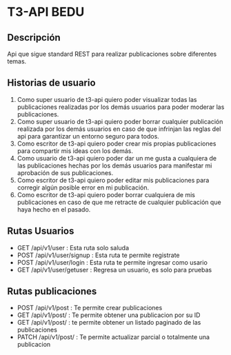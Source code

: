 # T3-API BEDU

## Descripción
Api que sigue standard REST para realizar publicaciones sobre diferentes temas.

## Historias de usuario
1. Como super usuario de t3-api quiero poder visualizar todas las publicaciones realizadas por los demás usuarios para poder moderar las publicaciones.
2. Como super usuario de t3-api quiero poder borrar cualquier publicación realizada por los demás usuarios en caso de que infrinjan las reglas del api para garantizar un entorno seguro para todos.
3. Como escritor de t3-api quiero poder crear mis propias publicaciones para compartir mis ideas con los demás.
4. Como usuario de t3-api quiero poder dar un me gusta a cualquiera de las publicaciones hechas por los demás usuarios para manifestar mi aprobación de sus publicaciones.
5. Como escritor de t3-api quiero poder editar mis publicaciones para corregir algún posible error en mi publicación.
6. Como escritor de t3-api quiero poder borrar cualquiera de mis publicaciones en caso de que me retracte de cualquier publicación que haya hecho en el pasado.

## Rutas Usuarios
- GET /api/v1/user : Esta ruta solo saluda
- POST /api/v1/user/signup : Esta ruta te permite registrate
- POST /api/v1/user/login : Esta ruta te permite ingresar como usario
- GET /api/v1/user/getuser : Regresa un usuario, es solo para pruebas
## Rutas publicaciones
- POST /api/v1/post : Te permite crear publicaciones
- GET /api/v1/post/<id> : Te permite obtener una publicacion por su ID
- GET /api/v1/post/ : te permite obtener un listado paginado de las publicaciones
- PATCH /api/v1/post/<id> : Te permite actualizar parcial o totalmente una publicacion